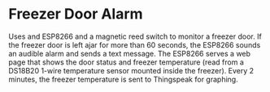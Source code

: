 # Freezer Door Alarm
Uses and ESP8266 and a magnetic reed switch to monitor a freezer door. If the freezer door is left ajar for more than 60 seconds, the ESP8266 sounds an audible alarm and sends a text message. The ESP8266 serves a web page that shows the door status and freezer temperature (read from a DS18B20 1-wire temperature sensor mounted inside the freezer). Every 2 minutes, the freezer temperature is sent to Thingspeak for graphing.
